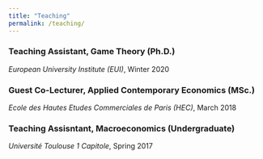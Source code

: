 ```yaml
---
title: "Teaching"
permalink: /teaching/
---
```


### Teaching Assistant, Game Theory (Ph.D.)
*European University Institute (EUI)*, Winter 2020


### Guest Co-Lecturer, Applied Contemporary Economics (MSc.)
*Ecole des Hautes Etudes Commerciales de Paris (HEC)*, March 2018

### Teaching Assisntant, Macroeconomics (Undergraduate)
*Université Toulouse 1 Capitole*, Spring 2017

